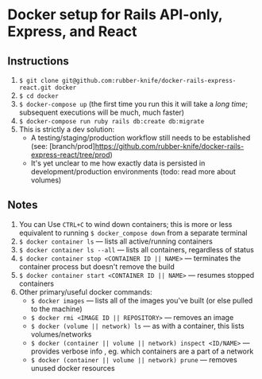# Docker setup for Rails API-only, Express, and React

## Instructions
1. `$ git clone git@github.com:rubber-knife/docker-rails-express-react.git docker`
2. `$ cd docker`
3. `$ docker-compose up` (the first time you run this it will take a _long time_; subsequent executions will be much, much faster)
4. `$ docker-compose run ruby rails db:create db:migrate`
5. This is strictly a dev solution:
    - A testing/staging/production workflow still needs to be established (see: [branch/prod]https://github.com/rubber-knife/docker-rails-express-react/tree/prod)
    - It's yet unclear to me how exactly data is persisted in development/production environments (todo: read more about volumes)

## Notes
1. You can Use `CTRL+C` to wind down containers; this is more or less equivalent to running `$ docker_compose down` from a separate terminal
2. `$ docker container ls` — lists all active/running containers
2. `$ docker container ls --all` — lists all containers, regardless of status
4. `$ docker container stop <CONTAINER ID || NAME>` — terminates the container process but doesn't remove the build
5. `$ docker container start <CONTAINER ID || NAME>` — resumes stopped containers
6. Other primary/useful docker commands:
    - `$ docker images` — lists all of the images you've built (or else pulled to the machine)
    - `$ docker rmi <IMAGE ID || REPOSITORY>` — removes an image
    - `$ docker (volume || network) ls` — as with a container, this lists volumes/networks
    - `$ docker (container || volume || network) inspect <ID/NAME>` — provides verbose info , eg. which containers are a part of a network
    - `$ docker (container || volume || network) prune` — removes unused docker resources

